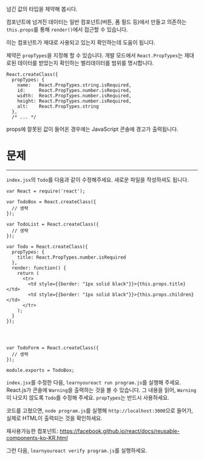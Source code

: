 넘긴 값의 타입을 제약해 봅시다.

컴포넌트에 넘겨진 데이터는 일반 컴포넌트(버튼, 폼 필드 등)에서 만들고 의존하는 `this.props`를 통해 `render()`에서 접근할 수 있습니다.

이는 컴포넌트가 재대로 사용되고 있는지 확인하는데 도움이 됩니다.

제약은 `propTypes`을 지정해 할 수 있습니다. 개발 모드에서 `React.PropTypes`는 재대로된 데이터를 받았는지 확인하는 벨리데이터를 범위를 명시합니다.

```
React.createClass({
  propTypes: {
    name:   React.PropTypes.string.isRequired,
    id:     React.PropTypes.number.isRequired,
    width:  React.PropTypes.number.isRequired,
    height: React.PropTypes.number.isRequired,
    alt:    React.PropTypes.string
  },
  /* ... */
```
props에 잘못된 값이 들어온 경우에는 JavaScript 콘솔에 경고가 출력됩니다.


# 문제
---

`index.jsx`의 `Todo`를 다음과 같이 수정해주세요.
새로운 파일을 작성하셔도 됩니다.


```
var React = require('react');

var TodoBox = React.createClass({
  // 생략
});

var TodoList = React.createClass({
  // 생략
});

var Todo = React.createClass({
  propTypes: {
    title: React.PropTypes.number.isRequired
  },
  render: function() {
    return (
      <tr>
        <td style={{border: "1px solid black"}}>{this.props.title}</td>
        <td style={{border: "1px solid black"}}>{this.props.children}</td>
      </tr>
    );
  }
});




var TodoForm = React.createClass({
  // 생략
});

module.exports = TodoBox;
```

`index.jsx`를 수정한 다음, `learnyoureact run program.js`를 실행해 주세요.
React.js가 콘솔에 `Warning`을 출력하는 것을 볼 수 있습니다.
그 내용을 읽어, `Warning`이 나오지 않도록 `Todo`를 수정해 주세요.
`propTypes`는 반드시 사용하세요.


코드를 고쳤으면, `node program.js`를 실행해 `http://localhost:3000`으로 들어가, 실제로 HTML이 출력되는 것을 확인하세요.

재사용가능한 컴포넌트: https://facebook.github.io/react/docs/reusable-components-ko-KR.html

그런 다음, `learnyoureact verify program.js`를 실행하세요.
